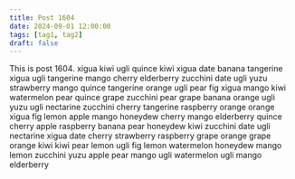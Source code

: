 ```yaml
---
title: Post 1604
date: 2024-09-01 12:00:00
tags: [tag1, tag2]
draft: false
---
```

This is post 1604.
xigua
kiwi
ugli
quince
kiwi
xigua
date
banana
tangerine
xigua
ugli
tangerine
mango
cherry
elderberry
zucchini
date
ugli
yuzu
strawberry
mango
quince
tangerine
orange
ugli
pear
fig
xigua
mango
kiwi
watermelon
pear
quince
grape
zucchini
pear
grape
banana
orange
ugli
yuzu
ugli
nectarine
zucchini
cherry
tangerine
raspberry
orange
orange
xigua
fig
lemon
apple
mango
honeydew
cherry
mango
elderberry
quince
cherry
apple
raspberry
banana
pear
honeydew
kiwi
zucchini
date
ugli
nectarine
xigua
date
cherry
strawberry
raspberry
grape
orange
grape
orange
kiwi
kiwi
pear
lemon
ugli
fig
lemon
watermelon
honeydew
mango
lemon
zucchini
yuzu
apple
pear
mango
ugli
watermelon
ugli
mango
elderberry

